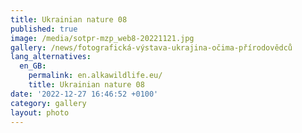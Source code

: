 ```yaml
---
title: Ukrainian nature 08
published: true
image: /media/sotpr-mzp_web8-20221121.jpg
gallery: /news/fotografická-výstava-ukrajina-očima-přírodovědců
lang_alternatives:
  en_GB:
    permalink: en.alkawildlife.eu/
    title: Ukrainian nature 08
date: '2022-12-27 16:46:52 +0100'
category: gallery
layout: photo
---
```


